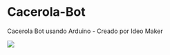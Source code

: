 # Cacerola-Bot
Cacerola Bot usando Arduino - Creado por Ideo Maker

<img src="https://camo.githubusercontent.com/7394a89c7b4f4e19dd4d7249581f387c69680eeb/68747470733a2f2f77696b692e77656d6f732e63632f5f6d656469612f70726f64756374733a64313a64315f6d696e695f76332e302e305f315f313678392e6a7067"/>
